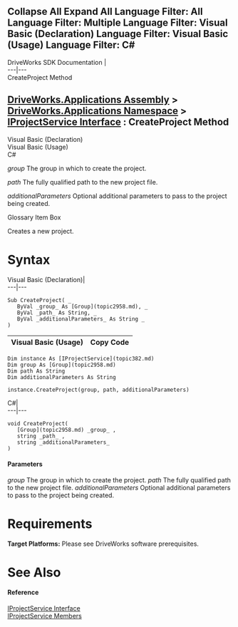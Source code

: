 Collapse All Expand All Language Filter: All  Language Filter: Multiple  Language Filter: Visual Basic (Declaration) Language Filter: Visual Basic (Usage) Language Filter: C#  
---  
DriveWorks SDK Documentation  |   
---|---  
CreateProject Method   
  
[DriveWorks.Applications Assembly](topic13.md) > [DriveWorks.Applications Namespace](topic16.md) > [IProjectService Interface](topic382.md) : CreateProject Method  
---  
  
Visual Basic (Declaration)    
Visual Basic (Usage)    
C# 

_group_
    The group in which to create the project.

_path_
    The fully qualified path to the new project file.

_additionalParameters_
    Optional additional parameters to pass to the project being created.

Glossary Item Box

Creates a new project. 

# Syntax

Visual Basic (Declaration)|   
---|---  
      
    
    Sub CreateProject( _
       ByVal _group_ As [Group](topic2958.md), _
       ByVal _path_ As String, _
       ByVal _additionalParameters_ As String _
    )   
  
Visual Basic (Usage)| Copy Code  
---|---  
      
    
    Dim instance As [IProjectService](topic382.md)
    Dim group As [Group](topic2958.md)
    Dim path As String
    Dim additionalParameters As String
     
    instance.CreateProject(group, path, additionalParameters)  
  
C#|   
---|---  
      
    
    void CreateProject( 
       [Group](topic2958.md) _group_ ,
       string _path_ ,
       string _additionalParameters_
    )  
  
#### Parameters

 _group_
    The group in which to create the project.
_path_
    The fully qualified path to the new project file.
_additionalParameters_
    Optional additional parameters to pass to the project being created.

# Requirements

**Target Platforms:** Please see DriveWorks software prerequisites.

# See Also

#### Reference

[IProjectService Interface](topic382.md)   
[IProjectService Members](topic383.md)


